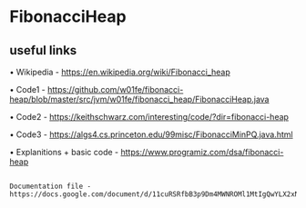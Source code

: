 # FibonacciHeap

## useful links ##
• Wikipedia - https://en.wikipedia.org/wiki/Fibonacci_heap

• Code1 - https://github.com/w01fe/fibonacci-heap/blob/master/src/jvm/w01fe/fibonacci_heap/FibonacciHeap.java  	 

• Code2 - https://keithschwarz.com/interesting/code/?dir=fibonacci-heap   	

• Code3 - https://algs4.cs.princeton.edu/99misc/FibonacciMinPQ.java.html  	

• Explanitions + basic code - https://www.programiz.com/dsa/fibonacci-heap   	

~~~~~~~~~~~~~~~~~~~~

Documentation file - https://docs.google.com/document/d/11cuRSRfbB3p9Dm4MWNROMl1MtIgQwYLX2xNKpHOoGog/edit

